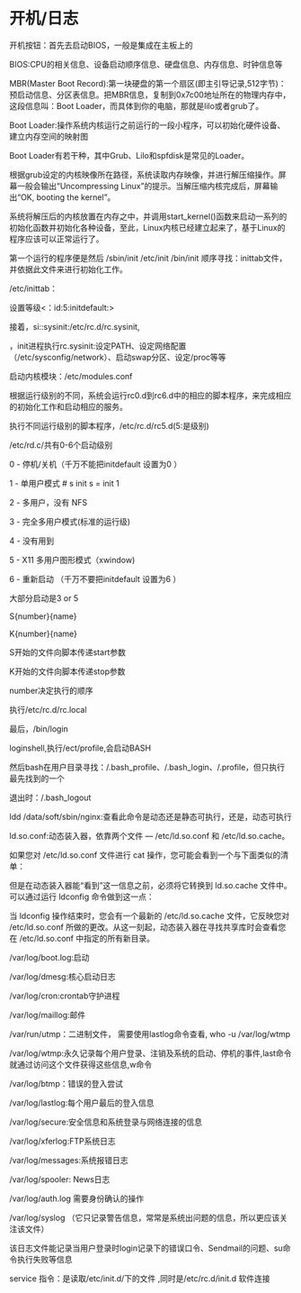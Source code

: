 # 开机/日志

开机按钮：首先去启动BIOS，一般是集成在主板上的

BIOS:CPU的相关信息、设备启动顺序信息、硬盘信息、内存信息、时钟信息等

MBR\(Master Boot Record\):第一块硬盘的第一个扇区\(即主引导记录,512字节\)：预启动信息、分区表信息。把MBR信息，复制到0x7c00地址所在的物理内存中，这段信息叫：Boot Loader，而具体到你的电脑，那就是lilo或者grub了。

Boot Loader:操作系统内核运行之前运行的一段小程序，可以初始化硬件设备、建立内存空间的映射图

Boot Loader有若干种，其中Grub、Lilo和spfdisk是常见的Loader。

根据grub设定的内核映像所在路径，系统读取内存映像，并进行解压缩操作。屏幕一般会输出“Uncompressing Linux”的提示。当解压缩内核完成后，屏幕输出“OK, booting the kernel”。

系统将解压后的内核放置在内存之中，并调用start\_kernel\(\)函数来启动一系列的初始化函数并初始化各种设备，至此，Linux内核已经建立起来了，基于Linux的程序应该可以正常运行了。

第一个运行的程序便是然后 /sbin/init /etc/init /bin/init 顺序寻找：inittab文件，并依据此文件来进行初始化工作。

/etc/inittab：

设置等级\<：id:5:initdefault:\>

接着，si::sysinit:/etc/rc.d/rc.sysinit,

，init进程执行rc.sysinit:设定PATH、设定网络配置（/etc/sysconfig/network）、启动swap分区、设定/proc等等

启动内核模块：/etc/modules.conf

根据运行级别的不同，系统会运行rc0.d到rc6.d中的相应的脚本程序，来完成相应的初始化工作和启动相应的服务。

执行不同运行级别的脚本程序，/etc/rc.d/rc5.d\(5:是级别\)

/etc/rd.c/共有0\-6个启动级别

0 \- 停机/关机（千万不能把initdefault 设置为0 ）

1 \- 单用户模式 \# s init s = init 1

2 \- 多用户，没有 NFS

3 \- 完全多用户模式\(标准的运行级\)

4 \- 没有用到

5 \- X11 多用户图形模式（xwindow\)

6 \- 重新启动 （千万不要把initdefault 设置为6 ）

大部分启动是3 or 5

S{number}{name}

K{number}{name}

S开始的文件向脚本传递start参数

K开始的文件向脚本传递stop参数

number决定执行的顺序

执行/etc/rc.d/rc.local

最后，/bin/login

loginshell,执行/ect/profile,会启动BASH

然后bash在用户目录寻找：/.bash\_profile、/.bash\_login、/.profile，但只执行最先找到的一个

退出时：/.bash\_logout

ldd /data/soft/sbin/nginx:查看此命令是动态还是静态可执行，还是，动态可执行

ld.so.conf:动态装入器，依靠两个文件 — /etc/ld.so.conf 和 /etc/ld.so.cache。

如果您对 /etc/ld.so.conf 文件进行 cat 操作，您可能会看到一个与下面类似的清单：

但是在动态装入器能“看到”这一信息之前，必须将它转换到 ld.so.cache 文件中。可以通过运行 ldconfig 命令做到这一点：

当 ldconfig 操作结束时，您会有一个最新的 /etc/ld.so.cache 文件，它反映您对 /etc/ld.so.conf 所做的更改。从这一刻起，动态装入器在寻找共享库时会查看您在 /etc/ld.so.conf 中指定的所有新目录。

/var/log/boot.log:启动

/var/log/dmesg:核心启动日志

/var/log/cron:crontab守护进程

/var/log/maillog:邮件

/var/run/utmp：二进制文件， 需要使用lastlog命令查看, who \-u /var/log/wtmp

/var/log/wtmp:永久记录每个用户登录、注销及系统的启动、停机的事件,last命令就通过访问这个文件获得这些信息,w命令

/var/log/btmp：错误的登入尝试

/var/log/lastlog:每个用户最后的登入信息

/var/log/secure:安全信息和系统登录与网络连接的信息

/var/log/xferlog:FTP系统日志

/var/log/messages:系统报错日志

/var/log/spooler: News日志

/var/log/auth.log 需要身份确认的操作

/var/log/syslog （它只记录警告信息，常常是系统出问题的信息，所以更应该关注该文件）

该日志文件能记录当用户登录时login记录下的错误口令、Sendmail的问题、su命令执行失败等信息

service 指令：是读取/etc/init.d/下的文件 ,同时是/etc/rc.d/init.d 软件连接
